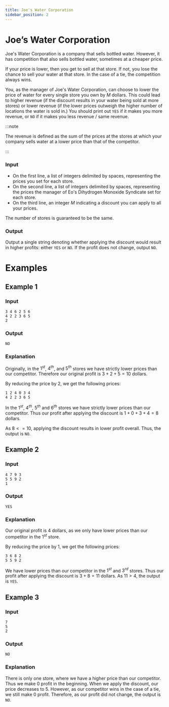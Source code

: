 ```yaml
---
title: Joe's Water Corporation
sidebar_position: 2
---
```


# Joe’s Water Corporation

Joe's Water Corporation is a company that sells bottled water. However, it has competition that also sells bottled water, sometimes at a cheaper price.

If your price is lower, then you get to sell at that store. If not, you lose the chance to sell your water at that store. In the case of a tie, the competition always wins.

You, as the manager of Joe's Water Corporation, can choose to lower the price of water for every single store you own by $M$ dollars. This could lead to higher revenue (if the discount results in your water being sold at more stores) or lower revenue (if the lower prices outweigh the higher number of locations the water is sold in.) You should print out `YES` if it makes you more revenue, or `NO` if it makes you less revenue / same revenue.

:::note

The revenue is defined as the sum of the prices at the stores at which your company sells water at a lower price than that of the competitor.

:::

### Input

- On the first line, a list of integers delimited by spaces, representing the prices you set for each store.
- On the second line, a list of integers delimited by spaces, representing the prices the manager of Eo's Dihydrogen Monoxide Syndicate set for each store.
- On the third line, an integer $M$ indicating a discount you can apply to all your prices.

The number of stores is guaranteed to be the same.

### Output

Output a single string denoting whether applying the discount would result in higher profits: either `YES` or `NO`.
If the profit does not change, output `NO`.

# Examples

## Example 1

### Input

```
3 4 6 2 5 6
4 2 2 3 6 5
2
```

### Output

```
NO
```

### Explanation

Originally, in the $1^{st}$, $4^{th}$, and $5^{th}$ stores we have strictly lower prices than our competitor.
Therefore our original profit is $3 + 2 + 5 = 10$ dollars.

By reducing the price by $2$, we get the following prices:

```
1 2 4 0 3 4
4 2 2 3 6 5
```

In the $1^{st}$, $4^{th}$, $5^{th}$ and $6^{th}$ stores we have strictly lower prices than our competitor.
Thus our profit after applying the discount is $1 + 0 + 3 + 4 = 8$ dollars.

As $8 <= 10$, applying the discount results in lower profit overall. Thus, the output is `NO`.

## Example 2

### Input

```
4 7 9 3
5 5 9 2
1
```

### Output

```
YES
```

### Explanation

Our original profit is $4$ dollars, as we only have lower prices than our competitor in the $1^{st}$ store.

By reducing the price by $1$, we get the following prices:

```
3 6 8 2
5 5 9 2
```

We have lower prices than our competitor in the $1^{st}$ and $3^{rd}$ stores. Thus our profit after applying the discount is $3 + 8 = 11$ dollars.
As $11 > 4$, the output is `YES`.

## Example 3

### Input

```
7
5
2
```

### Output

```
NO
```

### Explanation

There is only one store, where we have a higher price than our competitor. Thus we make $0$ profit in the beginning.
When we apply the discount, our price decreases to $5$. However, as our competitor wins in the case of a tie, we still make $0$ profit.
Therefore, as our profit did not change, the output is `NO`.

<!--
## Model Solution

<details><summary>Click to reveal</summary>
<p>

```py
def compute_total_profit(prices, competitors_prices):
    return sum(
        price
        for price, competitors_price in zip(prices, competitors_prices)
        if price < competitors_price
    )

prices = list(map(int, input().split()))
competitors_prices = list(map(int, input().split()))
discount = int(input())

original_profit = compute_total_profit(prices, competitors_prices)
prices = [price - discount for price in prices]
after_discount_applied = compute_total_profit(prices, competitors_prices)

print("YES" if after_discount_applied > original_profit else "NO")
```

### Step-by-step tutorial

Let's begin by reading in the input.

```py
prices = map(int, input().split())
competitors_prices = map(int, input().split())
discount = int(input())
```

:::tip

If you are confused about how `map` is being used above, take a look at the model solution for [Joe's Doubling Points](joes-doubling-points#model-solution)!

:::

Now, we need to calculate the original profit.

#### Calculating the profit

We can sell our water at a store if our price is strictly less than that of the competitor.

Based on this information we can write a procedure `compute_total_profit(prices, competitors_prices)` that calculates the total profit we can make given our prices and our competitors' prices:

```py
def compute_total_profit(prices, competitors_prices):
	profit = 0
	for i in range(len(prices)):
		if prices[i] < competitors_prices[i]:
			profit += prices[i]
	return profit
```

:::tip

We can write this more compactly using the `zip` built-in, which allows one to loop in parallel over several lists.
For more information, take a look at [this article on `zip`](https://realpython.com/python-zip-function/) from Real Python.

```py
def compute_total_profit(prices, competitors_prices):
	profit = 0
	for price, competitors_price in zip(prices, competitors_prices):
		if price < competitors_price:
			profit += price
	return profit
```

We can write this _even more compactly_ using the `sum` built-in and a generator comprehension.
Again, for more explanation, refer to [this article on the aforementioned topic](https://realpython.com/list-comprehension-python/) from Real Python.

```py
def compute_total_profit(prices, competitors_prices):
    return sum(
        price
        for price, competitors_price in zip(prices, competitors_prices)
        if price < competitors_price
    )
```

:::

---

If `compute_total_profit` is properly defined, then we can simply write:

```py
original_profit = compute_total_profit(prices, competitors_prices)
```

Now we need to get the profit after the discount is applied. First, apply the discount:

```py
for i in range(len(prices)):
	prices[i] -= discount
```

:::tip

We can again write this more compactly using a list comprehension.

```py
prices = [price - discount for price in prices]
```

:::

Now, we can compute the profit after the discount is applied.

```py
after_discount_applied = compute_total_profit(prices, competitors_prices)
```

Finally, we can use a conditional statement to output the answer.

```py
print("YES" if after_discount_applied > original_profit else "NO")
```

</p>
</details>
-->
